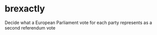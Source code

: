 # brexactly
Decide what a European Parliament vote for each party represents as a second referendum vote

